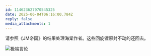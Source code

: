 ```yaml
---
id: 114623627970545325
date: 2025-06-04T06:16:00.784Z
reply: false
media_attachments: 1
---
```


请参照《JM帝国》的结果处理海棠作者。这些回旋镖原封不动的还回去。

![极端言论](https://files.e5n.cc/media_attachments/files/114/623/616/751/046/032/original/aed66f16ba3b5c20.jpg)
